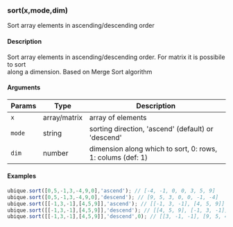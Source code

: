 ### sort(x,mode,dim)

Sort array elements in ascending/descending order


#### Description

Sort array elements in ascending/descending order. For matrix it is possibile to sort  
along a dimension. Based on Merge Sort algorithm  



#### Arguments

|Params|Type|Description
|---------|----|-----------
|`x` | array/matrix | array of elements
|`mode` | string | sorting direction, 'ascend' (default) or 'descend'
|`dim` | number | dimension along which to sort, 0: rows, 1: colums (def: 1)


#### Examples

```js
ubique.sort([0,5,-1,3,-4,9,0],'ascend'); // [-4, -1, 0, 0, 3, 5, 9]
ubique.sort([0,5,-1,3,-4,9,0],'descend'); // [9, 5, 3, 0, 0, -1, -4]
ubique.sort([[-1,3,-1],[4,5,9]],'ascend'); // [[-1, 3, -1], [4, 5, 9]]
ubique.sort([[-1,3,-1],[4,5,9]],'descend'); // [[4, 5, 9], [-1, 3, -1]]
ubique.sort([[-1,3,-1],[4,5,9]],'descend',0); // [[3, -1, -1], [9, 5, 4]]
```

